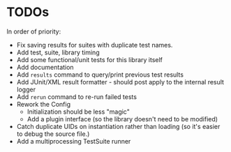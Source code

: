 # TODOs

In order of priority:


- Fix saving results for suites with duplicate test names.
- Add test, suite, library timing
- Add some functional/unit tests for this library itself
- Add documentation
- Add `results` command to query/print previous test results
- Add JUnit/XML result formatter - should post apply to the internal result logger
- Add `rerun` command to re-run failed tests
- Rework the Config
  - Initialization should be less "magic"
  - Add a plugin interface (so the library doesn't need to be modified)
- Catch duplicate UIDs on instantiation rather than loading (so it's easier to debug the source file.)
- Add a multiprocessing TestSuite runner